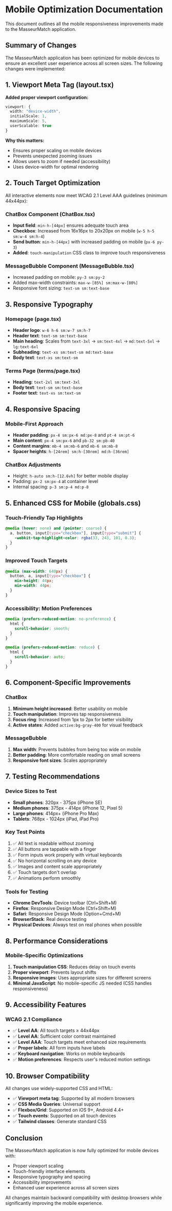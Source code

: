 # Mobile Optimization Documentation

This document outlines all the mobile responsiveness improvements made to the MasseurMatch application.

## Summary of Changes

The MasseurMatch application has been optimized for mobile devices to ensure an excellent user experience across all screen sizes. The following changes were implemented:

## 1. Viewport Meta Tag (layout.tsx)

**Added proper viewport configuration:**
```typescript
viewport: {
  width: "device-width",
  initialScale: 1,
  maximumScale: 5,
  userScalable: true
}
```

**Why this matters:**
- Ensures proper scaling on mobile devices
- Prevents unexpected zooming issues
- Allows users to zoom if needed (accessibility)
- Uses device-width for optimal rendering

## 2. Touch Target Optimization

All interactive elements now meet WCAG 2.1 Level AAA guidelines (minimum 44x44px):

### ChatBox Component (ChatBox.tsx)
- **Input field**: `min-h-[44px]` ensures adequate touch area
- **Checkbox**: Increased from 16x16px to 20x20px on mobile (`w-5 h-5 sm:w-4 sm:h-4`)
- **Send button**: `min-h-[44px]` with increased padding on mobile (`px-6 py-3`)
- **Added**: `touch-manipulation` CSS class to improve touch responsiveness

### MessageBubble Component (MessageBubble.tsx)
- Increased padding on mobile: `py-3 sm:py-2`
- Added max-width constraints: `max-w-[85%] sm:max-w-[80%]`
- Responsive font sizing: `text-sm sm:text-base`

## 3. Responsive Typography

### Homepage (page.tsx)
- **Header logo**: `w-6 h-6 sm:w-7 sm:h-7`
- **Header text**: `text-sm sm:text-base`
- **Main heading**: Scales from `text-3xl` → `sm:text-4xl` → `md:text-5xl` → `lg:text-6xl`
- **Subheading**: `text-xs sm:text-sm md:text-base`
- **Body text**: `text-xs sm:text-sm`

### Terms Page (terms/page.tsx)
- **Heading**: `text-2xl sm:text-3xl`
- **Body text**: `text-sm sm:text-base`
- **Footer text**: `text-xs sm:text-sm`

## 4. Responsive Spacing

### Mobile-First Approach
- **Header padding**: `px-4 sm:px-6 md:px-8` and `pt-4 sm:pt-6`
- **Main content**: `px-4 sm:px-6` and `pb-32 sm:pb-40`
- **Content margins**: `mb-4 sm:mb-6` and `mb-6 sm:mb-8`
- **Spacer heights**: `h-[24rem] sm:h-[30rem] md:h-[36rem]`

### ChatBox Adjustments
- Height: `h-auto sm:h-[12.6vh]` for better mobile display
- Padding: `px-2 sm:px-4` at container level
- Internal spacing: `p-3 sm:p-4 md:p-8`

## 5. Enhanced CSS for Mobile (globals.css)

### Touch-Friendly Tap Highlights
```css
@media (hover: none) and (pointer: coarse) {
  a, button, input[type="checkbox"], input[type="submit"] {
    -webkit-tap-highlight-color: rgba(33, 243, 101, 0.3);
  }
}
```

### Improved Touch Targets
```css
@media (max-width: 640px) {
  button, a, input[type="checkbox"] {
    min-height: 44px;
    min-width: 44px;
  }
}
```

### Accessibility: Motion Preferences
```css
@media (prefers-reduced-motion: no-preference) {
  html {
    scroll-behavior: smooth;
  }
}

@media (prefers-reduced-motion: reduce) {
  html {
    scroll-behavior: auto;
  }
}
```

## 6. Component-Specific Improvements

### ChatBox
1. **Minimum height increased**: Better usability on mobile
2. **Touch manipulation**: Improves tap responsiveness
3. **Focus ring**: Increased from 1px to 2px for better visibility
4. **Active states**: Added `active:bg-gray-400` for visual feedback

### MessageBubble
1. **Max width**: Prevents bubbles from being too wide on mobile
2. **Better padding**: More comfortable reading on small screens
3. **Responsive font sizes**: Scales appropriately

## 7. Testing Recommendations

### Device Sizes to Test
- **Small phones**: 320px - 375px (iPhone SE)
- **Medium phones**: 375px - 414px (iPhone 12, Pixel 5)
- **Large phones**: 414px+ (iPhone Pro Max)
- **Tablets**: 768px - 1024px (iPad, iPad Pro)

### Key Test Points
1. ✅ All text is readable without zooming
2. ✅ All buttons are tappable with a finger
3. ✅ Form inputs work properly with virtual keyboards
4. ✅ No horizontal scrolling on any device
5. ✅ Images and content scale appropriately
6. ✅ Touch targets don't overlap
7. ✅ Animations perform smoothly

### Tools for Testing
- **Chrome DevTools**: Device toolbar (Ctrl+Shift+M)
- **Firefox**: Responsive Design Mode (Ctrl+Shift+M)
- **Safari**: Responsive Design Mode (Option+Cmd+M)
- **BrowserStack**: Real device testing
- **Physical Devices**: Always test on real phones when possible

## 8. Performance Considerations

### Mobile-Specific Optimizations
1. **Touch manipulation CSS**: Reduces delay on touch events
2. **Proper viewport**: Prevents layout shifts
3. **Responsive images**: Uses appropriate sizes for different screens
4. **Minimal JavaScript**: No mobile-specific JS needed (CSS handles responsiveness)

## 9. Accessibility Features

### WCAG 2.1 Compliance
- ✅ **Level AA**: All touch targets ≥ 44x44px
- ✅ **Level AA**: Sufficient color contrast maintained
- ✅ **Level AAA**: Touch targets meet enhanced size requirements
- ✅ **Proper labels**: All form inputs have labels
- ✅ **Keyboard navigation**: Works on mobile keyboards
- ✅ **Motion preferences**: Respects user's reduced motion settings

## 10. Browser Compatibility

All changes use widely-supported CSS and HTML:
- ✅ **Viewport meta tag**: Supported by all modern browsers
- ✅ **CSS Media Queries**: Universal support
- ✅ **Flexbox/Grid**: Supported on iOS 9+, Android 4.4+
- ✅ **Touch events**: Supported on all touch devices
- ✅ **Tailwind classes**: Generate standard CSS

## Conclusion

The MasseurMatch application is now fully optimized for mobile devices with:
- Proper viewport scaling
- Touch-friendly interface elements
- Responsive typography and spacing
- Accessibility improvements
- Enhanced user experience across all screen sizes

All changes maintain backward compatibility with desktop browsers while significantly improving the mobile experience.
